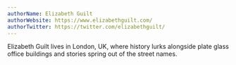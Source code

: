 ```yaml
---
authorName: Elizabeth Guilt
authorWebsite: https://www.elizabethguilt.com/
authorTwitter: https://twitter.com/elizabethguilt/
---
```

Elizabeth Guilt lives in London, UK, where history lurks alongside plate glass office buildings and stories spring out of the street names.